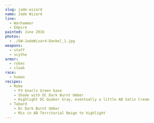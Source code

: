 ```yaml
---
slug: jade-wizard
name: Jade Wizard
line:
  - Warhammer
  - Empire
painted: June 2016
photos:
  - ./GW-JadeWizard-Dankel_1.jpg
weapons:
  - staff
  - scythe
armor:
  - robes
  - cloak
race:
  - human
recipes:
  - Robe
    - P3 Gnarls Green base
    - Shade with DC Dark Burnt Umber
    - Highlight DC Quaker Gray, eventually a little AB Satin Cream
  - Tabard
    - Dc Dark Burnt Umber
    - Mix in AB Territorial Beige to highlight
---
```

